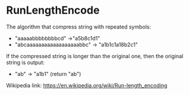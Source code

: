 # RunLengthEncode

The algorithm that compress string with repeated symbols:
- "aaaaabbbbbbbbcd" ->"a5b8c1d1"
- "abcaaaaaaaaaaaaaaaaaabbc" -> "a1b1c1a18b2c1"

If the compressed string is longer than the original one, then the original string is output:
- "ab" -> "a1b1" (return "ab")

Wikipedia link: https://en.wikipedia.org/wiki/Run-length_encoding
